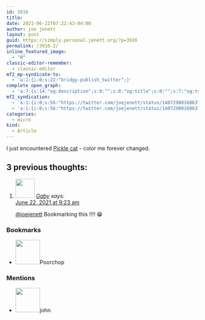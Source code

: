 ```yaml
---
id: 3916
title: 
date: 2021-06-22T07:22:43-04:00
author: joe jenett
layout: post
guid: https://simply.personal.jenett.org/?p=3916
permalink: /3916-2/
inline_featured_image:
  - "0"
classic-editor-remember:
  - classic-editor
mf2_mp-syndicate-to:
  - 'a:1:{i:0;s:22:"bridgy-publish_twitter";}'
complete_open_graph:
  - 'a:7:{s:14:"og:description";s:0:"";s:8:"og:title";s:0:"";s:7:"og:type";s:0:"";s:12:"twitter:card";s:7:"summary";s:15:"twitter:creator";s:0:"";s:19:"twitter:description";s:0:"";s:8:"og:image";s:0:"";}'
mf2_syndication:
  - 'a:1:{i:0;s:56:"https://twitter.com/joejenett/status/1407298016063766529";}'
  - 'a:1:{i:0;s:56:"https://twitter.com/joejenett/status/1407298016063766529";}'
categories:
  - micro
kind:
  - Article
---
```

I just encountered [Pickle cat](https://dn.ht/picklecat/ "Pickle cat") - color me forever changed.
<h2 id="comments-title">3 previous thoughts:</h2>
<ol class="commentlist">
<li class="comment even thread-even depth-1 u-comment h-cite h-entry p-comment" id="li-comment-526">
<article id="comment-526" class="comment " itemprop="comment" itemscope="" itemtype="http://schema.org/Comment">
<footer>
<address class="comment-author p-author author vcard hcard h-card" itemprop="creator" itemscope="" itemtype="http://schema.org/Person">
<img alt="" src="https://micro.blog/Gaby/avatar.jpg" srcset="https://micro.blog/Gaby/avatar.jpg 2x" class="avatar avatar-50 photo avatar-default local-avatar u-photo" itemprop="image" loading="lazy" width="50" height="50">				<cite class="fn p-name" itemprop="name"><a href="https://micro.blog/Gaby" rel="external nofollow ugc" class="u-url url">Gaby</a></cite> <span class="says">says:</span>					</address>
<!-- .comment-author .vcard -->
<div class="comment-meta commentmetadata">
	<a href="https://micro.blog/Gaby/11608233"><time class="updated published dt-updated dt-published" datetime="2021-06-22T09:23:11-04:00" itemprop="datePublished dateModified dateCreated">
	June 22, 2021 at 9:23 am						</time></a>
						</div>
<!-- .comment-meta .commentmetadata -->
</footer>
<div class="comment-content e-content p-summary p-name" itemprop="text name description">
<p><a href="https://micro.blog/joejenett" rel="nofollow ugc">@joejenett</a> Bookmarking this !!!!  😁</p>
</div>
<div class="reply">
				</div>
<!-- .reply -->
</article><!-- #comment-## -->
</li>
<!-- #comment-## -->
</ol>
<div class="bookmarks">
<h3>Bookmarks</h3>
<ul class="mention-list linkback-bookmark"><li class="webmention odd alt thread-odd thread-alt depth-1 linkback-bookmark-single u-bookmark h-cite h-entry p-comment comment" id="comment-528">
<span class="p-author h-card"><a class="u-url" title="Poorchop bookmarked this article on unseensounds.com." href="http://unseensounds.com/"><img alt="" src="https://unseensounds.com/img/avatar.jpg" srcset="https://unseensounds.com/img/avatar.jpg 2x" class="avatar avatar-64 photo avatar-default local-avatar u-photo" itemprop="image" loading="lazy" width="64" height="64"></a><span class="hide-name p-name">Poorchop</span></span><a class="u-url" href="http://unseensounds.com/notes/2021/06/23/pickle-cat.html"></a>
</li></ul>
</div>
<div class="mentions">
<h3>Mentions</h3>
<ul class="mention-list linkback-mention"><li class="webmention even thread-even depth-1 linkback-mention-single u-mention h-cite h-entry p-comment comment" id="comment-527">
<span class="p-author h-card"><a class="u-url" title="" href="https://johnjohnston.info/blog/author/john/"><img alt="" src="https://secure.gravatar.com/avatar/6af1df804358e928344788af8aaca6e4?s=40&amp;d=mm&amp;r=g" srcset="https://secure.gravatar.com/avatar/6af1df804358e928344788af8aaca6e4?s=40&amp;d=mm&amp;r=g 2x" class="avatar avatar-64 photo avatar-default local-avatar u-photo" itemprop="image" loading="lazy" width="64" height="64"></a><span class="hide-name p-name">john</span></span><a class="u-url" href="https://johnjohnston.info/blog/bookmarked-dn-ht-picklecat/"></a>
</li></ul></div>